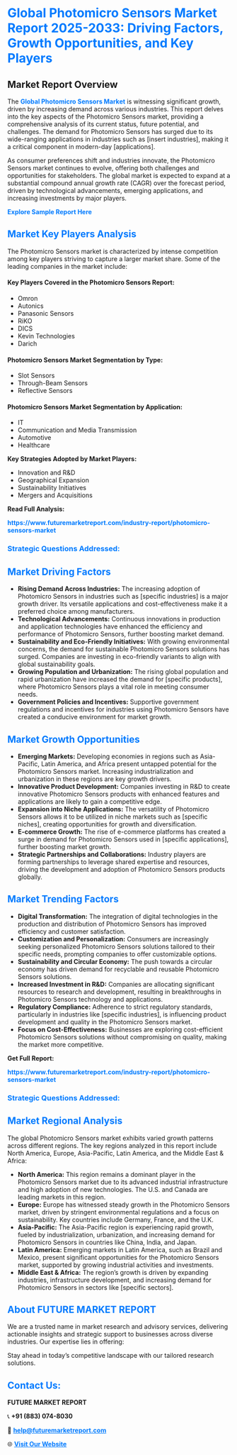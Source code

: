<h1 style="color: #007BFF;">Global Photomicro Sensors Market Report 2025-2033: Driving Factors, Growth Opportunities, and Key Players</h1>

<section id="overview">
<h2>Market Report Overview</h2>
<p>The <a href="https://www.futuremarketreport.com/industry-report/photomicro-sensors-market" style="color: #007BFF; text-decoration: none;"><strong>Global Photomicro Sensors Market</strong></a> is witnessing significant growth, driven by increasing demand across various industries. This report delves into the key aspects of the Photomicro Sensors market, providing a comprehensive analysis of its current status, future potential, and challenges. The demand for Photomicro Sensors has surged due to its wide-ranging applications in industries such as [insert industries], making it a critical component in modern-day [applications].</p>
<p>As consumer preferences shift and industries innovate, the Photomicro Sensors market continues to evolve, offering both challenges and opportunities for stakeholders. The global market is expected to expand at a substantial compound annual growth rate (CAGR) over the forecast period, driven by technological advancements, emerging applications, and increasing investments by major players.</p>
</section>

<section id="overview">
<p><a href="https://www.futuremarketreport.com/request-sample/reportId=81277" style="color: #007BFF; text-decoration: none;"><strong>Explore Sample Report Here</strong></a></p>
</section>

<section id="key-players">
<h2 style="color: #007BFF;">Market Key Players Analysis</h2>
<p>The Photomicro Sensors market is characterized by intense competition among key players striving to capture a larger market share. Some of the leading companies in the market include:</p>
<h4>Key Players Covered in the Photomicro Sensors Report:</h4>
<ul><li>Omron</li><li>Autonics</li><li>Panasonic Sensors</li><li>RiKO</li><li>DICS</li><li>Kevin Technologies</li><li>Darich</li></ul>
<h4>Photomicro Sensors Market Segmentation by Type:</h4>
<ul><li>Slot Sensors</li><li>Through-Beam Sensors</li><li>Reflective Sensors</li></ul>

<h4>Photomicro Sensors Market Segmentation by Application:</h4>
<ul><li>IT</li><li>Communication and Media Transmission</li><li>Automotive</li><li>Healthcare</li></ul>
<p><strong>Key Strategies Adopted by Market Players:</strong></p>
<ul>
<li>Innovation and R&D</li>
<li>Geographical Expansion</li>
<li>Sustainability Initiatives</li>
<li>Mergers and Acquisitions</li>
</ul>
</section>

<section>
<p><strong>Read Full Analysis: </strong></p><a href="https://www.futuremarketreport.com/industry-report/photomicro-sensors-market" style="color: #007BFF; text-decoration: none;"><strong>https://www.futuremarketreport.com/industry-report/photomicro-sensors-market</strong></a>
<h3 style="color: #007BFF;">Strategic Questions Addressed:</h3>
</section>

<section id="driving-factors">
<h2 style="color: #007BFF;">Market Driving Factors</h2>
<ul>
<li><strong>Rising Demand Across Industries:</strong> The increasing adoption of Photomicro Sensors in industries such as [specific industries] is a major growth driver. Its versatile applications and cost-effectiveness make it a preferred choice among manufacturers.</li>
<li><strong>Technological Advancements:</strong> Continuous innovations in production and application technologies have enhanced the efficiency and performance of Photomicro Sensors, further boosting market demand.</li>
<li><strong>Sustainability and Eco-Friendly Initiatives:</strong> With growing environmental concerns, the demand for sustainable Photomicro Sensors solutions has surged. Companies are investing in eco-friendly variants to align with global sustainability goals.</li>
<li><strong>Growing Population and Urbanization:</strong> The rising global population and rapid urbanization have increased the demand for [specific products], where Photomicro Sensors plays a vital role in meeting consumer needs.</li>
<li><strong>Government Policies and Incentives:</strong> Supportive government regulations and incentives for industries using Photomicro Sensors have created a conducive environment for market growth.</li>
</ul>
</section>

<section id="growth-opportunities">
<h2 style="color: #007BFF;">Market Growth Opportunities</h2>
<ul>
<li><strong>Emerging Markets:</strong> Developing economies in regions such as Asia-Pacific, Latin America, and Africa present untapped potential for the Photomicro Sensors market. Increasing industrialization and urbanization in these regions are key growth drivers.</li>
<li><strong>Innovative Product Development:</strong> Companies investing in R&D to create innovative Photomicro Sensors products with enhanced features and applications are likely to gain a competitive edge.</li>
<li><strong>Expansion into Niche Applications:</strong> The versatility of Photomicro Sensors allows it to be utilized in niche markets such as [specific niches], creating opportunities for growth and diversification.</li>
<li><strong>E-commerce Growth:</strong> The rise of e-commerce platforms has created a surge in demand for Photomicro Sensors used in [specific applications], further boosting market growth.</li>
<li><strong>Strategic Partnerships and Collaborations:</strong> Industry players are forming partnerships to leverage shared expertise and resources, driving the development and adoption of Photomicro Sensors products globally.</li>
</ul>
</section>

<section id="trending-factors">
<h2 style="color: #007BFF;">Market Trending Factors</h2>
<ul>
<li><strong>Digital Transformation:</strong> The integration of digital technologies in the production and distribution of Photomicro Sensors has improved efficiency and customer satisfaction.</li>
<li><strong>Customization and Personalization:</strong> Consumers are increasingly seeking personalized Photomicro Sensors solutions tailored to their specific needs, prompting companies to offer customizable options.</li>
<li><strong>Sustainability and Circular Economy:</strong> The push towards a circular economy has driven demand for recyclable and reusable Photomicro Sensors solutions.</li>
<li><strong>Increased Investment in R&D:</strong> Companies are allocating significant resources to research and development, resulting in breakthroughs in Photomicro Sensors technology and applications.</li>
<li><strong>Regulatory Compliance:</strong> Adherence to strict regulatory standards, particularly in industries like [specific industries], is influencing product development and quality in the Photomicro Sensors market.</li>
<li><strong>Focus on Cost-Effectiveness:</strong> Businesses are exploring cost-efficient Photomicro Sensors solutions without compromising on quality, making the market more competitive.</li>
</ul>
</section>

<section>
<p><strong>Get Full Report: </strong></p><a href="https://www.futuremarketreport.com/industry-report/photomicro-sensors-market" style="color: #007BFF; text-decoration: none;"><strong>https://www.futuremarketreport.com/industry-report/photomicro-sensors-market</strong></a>
<h3 style="color: #007BFF;">Strategic Questions Addressed:</h3>
</section>


<section id="regional-analysis">
<h2 style="color: #007BFF;">Market Regional Analysis</h2>
<p>The global Photomicro Sensors market exhibits varied growth patterns across different regions. The key regions analyzed in this report include North America, Europe, Asia-Pacific, Latin America, and the Middle East & Africa:</p>
<ul>
<li><strong>North America:</strong> This region remains a dominant player in the Photomicro Sensors market due to its advanced industrial infrastructure and high adoption of new technologies. The U.S. and Canada are leading markets in this region.</li>
<li><strong>Europe:</strong> Europe has witnessed steady growth in the Photomicro Sensors market, driven by stringent environmental regulations and a focus on sustainability. Key countries include Germany, France, and the U.K.</li>
<li><strong>Asia-Pacific:</strong> The Asia-Pacific region is experiencing rapid growth, fueled by industrialization, urbanization, and increasing demand for Photomicro Sensors in countries like China, India, and Japan.</li>
<li><strong>Latin America:</strong> Emerging markets in Latin America, such as Brazil and Mexico, present significant opportunities for the Photomicro Sensors market, supported by growing industrial activities and investments.</li>
<li><strong>Middle East & Africa:</strong> The region’s growth is driven by expanding industries, infrastructure development, and increasing demand for Photomicro Sensors in sectors like [specific sectors].</li>
</ul>
</section>

<footer>
<h2 style="color: #007BFF;">About FUTURE MARKET REPORT</h2>
<p>We are a trusted name in market research and advisory services, delivering actionable insights and strategic support to businesses across diverse industries. Our expertise lies in offering:</p>

<p>Stay ahead in today’s competitive landscape with our tailored research solutions.</p>

<h2 style="color: #007BFF;">Contact Us:</h2>
<p><strong>FUTURE MARKET REPORT</strong></p>
<p>📞 <strong>+91 (883) 074-8030</strong></p>
<p>📧 <strong><a href="mailto:help@futuremarketreport.com" style="color: #007BFF;">help@futuremarketreport.com</a></strong></p>
<p>🌐 <strong><a href="https://www.futuremarketreport.com/" style="color: #007BFF;">Visit Our Website</a></strong></p>
</footer>